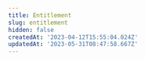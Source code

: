 ```yaml
---
title: Entitlement
slug: entitlement
hidden: false
createdAt: '2023-04-12T15:55:04.024Z'
updatedAt: '2023-05-31T08:47:58.667Z'
---
```

